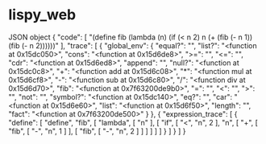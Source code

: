 lispy_web
=========

JSON object
{
     "code": [
          "(define fib (lambda (n) (if (< n 2) n (+ (fib (- n 1)) (fib (- n 2))))))"
     ], 
     "trace": [
          {
               "global_env": {
                    "equal?": "<built-in function eq>", 
                    "list?": "<function <lambda> at 0x15dc050>", 
                    "cons": "<function <lambda> at 0x15d6de8>", 
                    ">=": "<built-in function ge>", 
                    "<=": "<built-in function le>", 
                    "cdr": "<function <lambda> at 0x15d6ed8>", 
                    "append": "<built-in function add>", 
                    "null?": "<function <lambda> at 0x15dc0c8>", 
                    "+": "<function add at 0x15d6c08>", 
                    "*": "<function mul at 0x15d6cf8>", 
                    "-": "<function sub at 0x15d6c80>", 
                    "/": "<function div at 0x15d6d70>", 
                    "fib": "<function <lambda> at 0x7f63200de9b0>", 
                    "=": "<built-in function eq>", 
                    "<": "<built-in function lt>", 
                    ">": "<built-in function gt>", 
                    "not": "<built-in function not_>", 
                    "symbol?": "<function <lambda> at 0x15dc140>", 
                    "eq?": "<built-in function is_>", 
                    "car": "<function <lambda> at 0x15d6e60>", 
                    "list": "<function <lambda> at 0x15d6f50>", 
                    "length": "<built-in function len>", 
                    "fact": "<function <lambda> at 0x7f63200de500>"
               }
          }, 
          {
               "expression_trace": [
                    {
                         "define": [
                              "define", 
                              "fib", 
                              [
                                   "lambda", 
                                   [
                                        "n"
                                   ], 
                                   [
                                        "if", 
                                        [
                                             "<", 
                                             "n", 
                                             2
                                        ], 
                                        "n", 
                                        [
                                             "+", 
                                             [
                                                  "fib", 
                                                  [
                                                       "-", 
                                                       "n", 
                                                       1
                                                  ]
                                             ], 
                                             [
                                                  "fib", 
                                                  [
                                                       "-", 
                                                       "n", 
                                                       2
                                                  ]
                                             ]
                                        ]
                                   ]
                              ]
                         ]
                    }
               ]
          }
     ]
}
